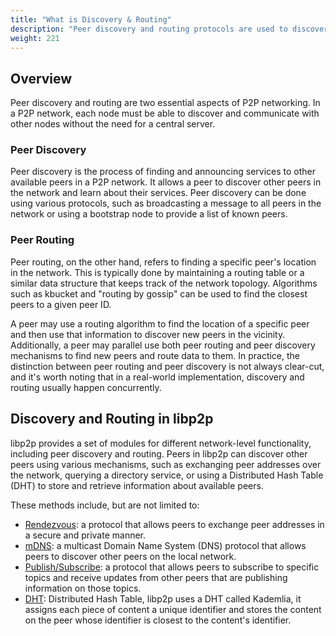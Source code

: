 ```yaml
---
title: "What is Discovery & Routing"
description: "Peer discovery and routing protocols are used to discover and announce services to other peers and find a peer's location, respectively."
weight: 221
---
```


## Overview

Peer discovery and routing are two essential aspects of P2P networking. In a P2P network,
each node must be able to discover and communicate with other nodes without the need for
a central server.

### Peer Discovery

Peer discovery is the process of finding and announcing services to other available
peers in a P2P network. It allows a peer to discover other peers in the network and
learn about their services. Peer discovery can be done using various protocols, such
as broadcasting a message to all peers in the network or using a bootstrap node to
provide a list of known peers.

### Peer Routing

Peer routing, on the other hand, refers to finding a specific peer's location
in the network. This is typically done by maintaining a routing table or a similar
data structure that keeps track of the network topology. Algorithms such as kbucket
and "routing by gossip" can be used to find the closest peers to a given peer ID.

A peer may use a routing algorithm to find the location of a specific peer and then
use that information to discover new peers in the vicinity. Additionally, a peer may
parallel use both peer routing and peer discovery mechanisms to find new peers and
route data to them. In practice, the distinction between peer routing and peer
discovery is not always clear-cut, and it's worth noting that in a real-world
implementation, discovery and routing usually happen concurrently.

## Discovery and Routing in libp2p

libp2p provides a set of modules for different network-level functionality,
including peer discovery and routing. Peers in libp2p can discover other
peers using various mechanisms, such as exchanging peer addresses over the
network, querying a directory service, or using a Distributed Hash Table (DHT)
to store and retrieve information about available peers.

These methods include, but are not limited to:

- [Rendezvous](rendezvous.md): a protocol that allows peers to exchange peer addresses
  in a secure and private manner.
- [mDNS](mdns.md): a multicast Domain Name System (DNS) protocol that allows peers to
  discover other peers on the local network.
- [Publish/Subscribe](pubsub.md): a protocol that allows peers to subscribe to specific
  topics and receive updates from other peers that are publishing information on those
  topics.
- [DHT](kaddht.md): Distributed Hash Table, libp2p uses a DHT called Kademlia, it assigns
  each piece of content a unique identifier and stores the content on the peer whose
  identifier is closest to the content's identifier.
